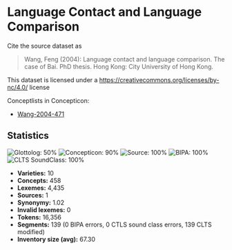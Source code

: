 # Language Contact and Language Comparison

Cite the source dataset as

> Wang, Feng (2004): Language contact and language comparison. The case of Bai. PhD thesis. Hong Kong: City University of Hong Kong.

This dataset is licensed under a https://creativecommons.org/licenses/by-nc/4.0/ license

Conceptlists in Concepticon:
- [Wang-2004-471](http://concepticon.clld.org/contributions/Wang-2004-471)

## Statistics



![Glottolog: 50%](https://img.shields.io/badge/Glottolog-50%25-red.svg "Glottolog: 50%")
![Concepticon: 90%](https://img.shields.io/badge/Concepticon-90%25-green.svg "Concepticon: 90%")
![Source: 100%](https://img.shields.io/badge/Source-100%25-brightgreen.svg "Source: 100%")
![BIPA: 100%](https://img.shields.io/badge/BIPA-100%25-brightgreen.svg "BIPA: 100%")
![CLTS SoundClass: 100%](https://img.shields.io/badge/CLTS%20SoundClass-100%25-brightgreen.svg "CLTS SoundClass: 100%")

- **Varieties:** 10
- **Concepts:** 458
- **Lexemes:** 4,435
- **Sources:** 1
- **Synonymy:** 1.02
- **Invalid lexemes:** 0
- **Tokens:** 16,356
- **Segments:** 139 (0 BIPA errors, 0 CTLS sound class errors, 139 CLTS modified)
- **Inventory size (avg):** 67.30
